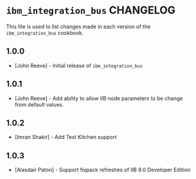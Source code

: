`ibm_integration_bus` CHANGELOG
===========================

This file is used to list changes made in each version of the `ibm_integration_bus` cookbook.

1.0.0
-----
- [John Reeve] - Initial release of `ibm_integration_bus`

1.0.1
-----
- [John Reeve] - Add ability to allow IIB node parameters to be change from default values.

1.0.2
-----
- [Imran Shakir] - Add Test Kitchen support

1.0.3
-----
- [Alasdair Paton] - Support fixpack refreshes of IIB 9.0 Developer Edition
